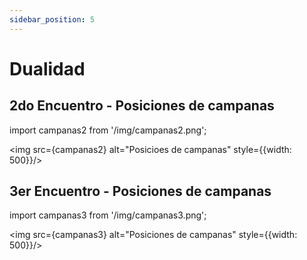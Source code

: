 ```yaml
---
sidebar_position: 5
---
```


# Dualidad

## 2do Encuentro - Posiciones de campanas

import campanas2 from '/img/campanas2.png';

<img src={campanas2} alt="Posicioes de campanas" style={{width: 500}}/>

## 3er Encuentro - Posiciones de campanas

import campanas3 from '/img/campanas3.png';

<img src={campanas3} alt="Posiciones de campanas" style={{width: 500}}/>